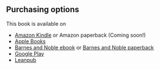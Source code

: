 ## Purchasing options

This book is available on 
* [Amazon Kindle][AmazonK] or Amazon paperback (Coming soon!)
* [Apple Books][Apple Books]
* [Barnes and Noble ebook][Barnes and Noble ebook] or [Barnes and Noble paperback][Barnes and Noble paperback]
* [Google Play][Google Play]
* [Leanpub][leanpub]



[AmazonK]:    https://smile.amazon.com/dp/B08MQY1DJC
[AmazonS]:   https://www.amazon.com
[Apple Books]:     https://www.apple.com
[Barnes and Noble ebook]: https://www.barnesandnoble.com/w/python-for-mechanical-and-aerospace-engineering-alex-kenan/1138022875
[Barnes and Noble paperback]: https://www.barnesnnoble.com
[Google Play]: https://www.google.com
[Leanpub]: https://leanpub.com/pymae
